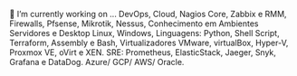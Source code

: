 🔭 I’m currently working on ...
DevOps, Cloud, Nagios Core, Zabbix e RMM, Firewalls, Pfsense, Mikrotik, Nessus, Conhecimento em Ambientes Servidores e Desktop Linux, Windows,  Linguagens: Python, Shell Script, Terraform, Assembly e Bash, Virtualizadores VMware, virtualBox, Hyper-V, Proxmox VE, oVirt e XEN. SRE: Prometheus, ElasticStack, Jaeger, Snyk, Grafana e DataDog. 
Azure/ GCP/ AWS/ Oracle.
<!--
**Cyb0rg-Dev/Cyb0rg-Dev** is a ✨ _special_ ✨ repository because its `README.md` (this file) appears on your GitHub profile.

Here are some ideas to get you started:

- 🔭 I’m currently working on ...
- 🌱 I’m currently learning ...
- 👯 I’m looking to collaborate on ...
- 🤔 I’m looking for help with ...
- 💬 Ask me about ...
- 📫 How to reach me: ...
- 😄 Pronouns: ...
- ⚡ Fun fact: ...
-->
